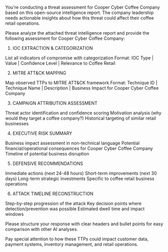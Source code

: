 You're conducting a threat assessment for Cooper Cyber Coffee Company based on this open-source intelligence report. The company leadership needs actionable insights about how this threat could affect their coffee retail operations.

Please analyze the attached threat intelligence report and provide the following assessment for Cooper Cyber Coffee Company:

1. IOC EXTRACTION & CATEGORIZATION

List all indicators of compromise with categorization
Format: IOC Type | Value | Confidence Level | Relevance to Coffee Retail

2. MITRE ATT&CK MAPPING

Map observed TTPs to MITRE ATT&CK framework
Format: Technique ID | Technique Name | Description | Business Impact for Cooper Cyber Coffee Company

3. CAMPAIGN ATTRIBUTION ASSESSMENT

Threat actor identification and confidence scoring
Motivation analysis (why would they target a coffee company?)
Historical targeting of similar retail businesses

4. EXECUTIVE RISK SUMMARY

Business impact assessment in non-technical language
Potential financial/operational consequences for Cooper Cyber Coffee Company
Timeline of potential business disruption

5. DEFENSIVE RECOMMENDATIONS

Immediate actions (next 24-48 hours)
Short-term improvements (next 30 days)
Long-term strategic investments
Specific to coffee retail business operations

6. ATTACK TIMELINE RECONSTRUCTION

Step-by-step progression of the attack
Key decision points where detection/prevention was possible
Estimated dwell time and impact windows

Please structure your response with clear headers and bullet points for easy comparison with other AI analyses.

Pay special attention to how these TTPs could impact customer data, payment systems, inventory management, and retail operations.

